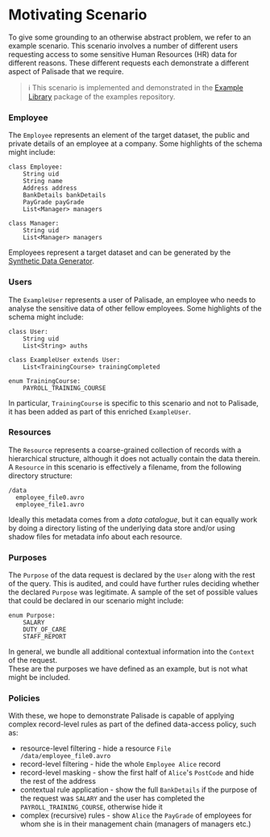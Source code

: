 <!---
Copyright 2018-2021 Crown Copyright

Licensed under the Apache License, Version 2.0 (the "License");
you may not use this file except in compliance with the License.
You may obtain a copy of the License at

  http://www.apache.org/licenses/LICENSE-2.0

Unless required by applicable law or agreed to in writing, software
distributed under the License is distributed on an "AS IS" BASIS,
WITHOUT WARRANTIES OR CONDITIONS OF ANY KIND, either express or implied.
See the License for the specific language governing permissions and
limitations under the License.
--->

# Motivating Scenario

To give some grounding to an otherwise abstract problem, we refer to an example scenario.
This scenario involves a number of different users requesting access to some sensitive Human Resources (HR) data for different reasons.
These different requests each demonstrate a different aspect of Palisade that we require.

> :information_source:
This scenario is implemented and demonstrated in the [Example Library](https://github.com/gchq/Palisade-examples/tree/main/example-library) package of the examples repository.


### Employee

The `Employee` represents an element of the target dataset, the public and private details of an employee at a company.
Some highlights of the schema might include:
```
class Employee:
    String uid
    String name
    Address address
    BankDetails bankDetails
    PayGrade payGrade
    List<Manager> managers

class Manager:
    String uid
    List<Manager> managers
```

Employees represent a target dataset and can be generated by the [Synthetic Data Generator](https://github.com/gchq/synthetic-data-generator).


### Users

The `ExampleUser` represents a user of Palisade, an employee who needs to analyse the sensitive data of other fellow employees.
Some highlights of the schema might include:
```
class User:
    String uid
    List<String> auths

class ExampleUser extends User:
    List<TrainingCourse> trainingCompleted

enum TrainingCourse:
    PAYROLL_TRAINING_COURSE
```
In particular, `TrainingCourse` is specific to this scenario and not to Palisade, it has been added as part of this enriched `ExampleUser`.


### Resources

The `Resource` represents a coarse-grained collection of records with a hierarchical structure, although it does not actually contain the data therein.
A `Resource` in this scenario is effectively a filename, from the following directory structure:
```
/data
  employee_file0.avro
  employee_file1.avro
```
Ideally this metadata comes from a _data catalogue_, but it can equally work by doing a directory listing of the underlying data store and/or using shadow files for metadata info about each resource. 


### Purposes

The `Purpose` of the data request is declared by the `User` along with the rest of the query.
This is audited, and could have further rules deciding whether the declared `Purpose` was legitimate.
A sample of the set of possible values that could be declared in our scenario might include:
```
enum Purpose:
    SALARY
    DUTY_OF_CARE
    STAFF_REPORT
```
In general, we bundle all additional contextual information into the `Context` of the request.  
These are the purposes we have defined as an example, but is not what might be included. 


### Policies

With these, we hope to demonstrate Palisade is capable of applying complex record-level rules as part of the defined data-access policy, such as:
* resource-level filtering - hide a resource `File /data/employee_file0.avro`
* record-level filtering - hide the whole `Employee Alice` record
* record-level masking - show the first half of `Alice`'s `PostCode` and hide the rest of the address
* contextual rule application - show the full `BankDetails` if the purpose of the request was `SALARY` and the user has completed the `PAYROLL_TRAINING_COURSE`, otherwise hide it
* complex (recursive) rules - show `Alice` the `PayGrade` of employees for whom she is in their management chain (managers of managers etc.)
